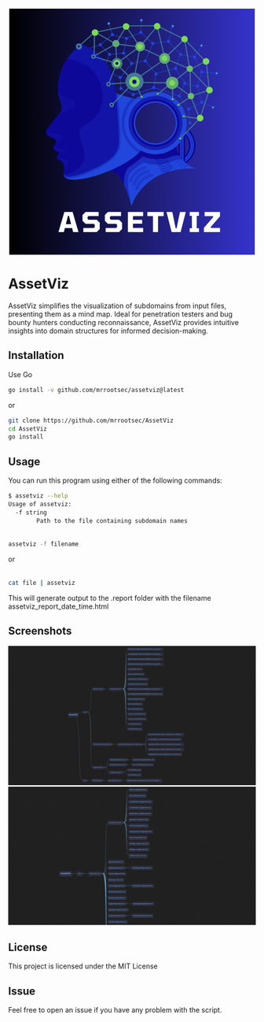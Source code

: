 <p align="center">
  <img src="/images/AssetViz.png" alt="AssetViz">
</p>

# AssetViz
AssetViz simplifies the visualization of subdomains from input files, presenting them as a mind map. Ideal for penetration testers and bug bounty hunters conducting reconnaissance, AssetViz provides intuitive insights into domain structures for informed decision-making.

## Installation

Use Go 

```bash
go install -v github.com/mrrootsec/assetviz@latest
```
or

```bash
git clone https://github.com/mrrootsec/AssetViz
cd AssetViz
go install
```
## Usage

You can run this program using either of the following commands:

```bash
$ assetviz --help
Usage of assetviz:
  -f string
    	Path to the file containing subdomain names
```

```bash

assetviz -f filename
```
or

```bash

cat file | assetviz
```
This will generate output to the .report folder with the filename assetviz_report_date_time.html

## Screenshots
![AssetViz_1](/images/AssetViz_2.png)
![AssetViz_2](/images/AssetViz_1.png)

## License
This project is licensed under the MIT License

## Issue 

Feel free to open an issue if you have any problem with the script.
